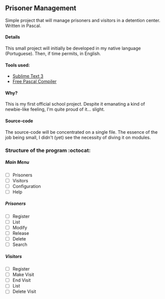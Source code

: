 ## Prisoner Management
 Simple project that will manage prisoners and visitors in a detention center. Written in Pascal.


#### Details
This small project will initially be developed in my native language (Portuguese). Then, if time permits, in English.

#### Tools used:
- [Sublime Text 3](https://www.sublimetext.com/3)
- [Free Pascal Compiler](https://www.freepascal.org/download.var)

#### Why?
This is my first official school project. Despite it emanating a kind of newbie-like feeling, I'm quite proud of it... slight.

#### Source-code
The source-code will be concentrated on a single file. The essence of the job being small, I didn't (yet) see the necessity of diving it on modules.

### Structure of the program :octocat:

##### Main Menu
- [ ] Prisoners
- [ ] Visitors
- [ ] Configuration
- [ ] Help

##### Prisoners
- [ ] Register
- [ ] List
- [ ] Modify
- [ ] Release
- [ ] Delete
- [ ] Search

##### Visitors
- [ ] Register
- [ ] Make Visit
- [ ] End Visit
- [ ] List
- [ ] Delete Visit
